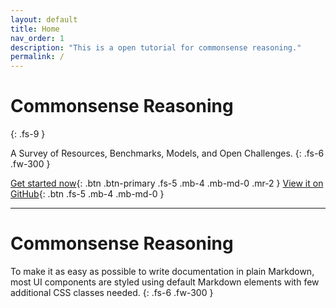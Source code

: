 ```yaml
---
layout: default
title: Home
nav_order: 1
description: "This is a open tutorial for commonsense reasoning."
permalink: /
---
```


# Commonsense Reasoning
{: .fs-9 }

A Survey of Resources, Benchmarks, Models, and Open Challenges.
{: .fs-6 .fw-300 }

[Get started now](#getting-started){: .btn .btn-primary .fs-5 .mb-4 .mb-md-0 .mr-2 } [View it on GitHub](https://github.com/Commonsense-Run/commonsense-run.github.io){: .btn .fs-5 .mb-4 .mb-md-0 }

---

# Commonsense Reasoning

To make it as easy as possible to write documentation in plain Markdown, most UI components are styled using default Markdown elements with few additional CSS classes needed.
{: .fs-6 .fw-300 }